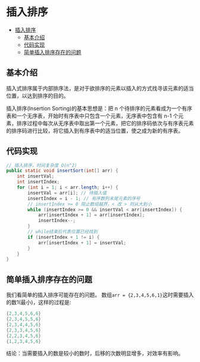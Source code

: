 # 插入排序

- [插入排序](#插入排序)
  - [基本介绍](#基本介绍)
  - [代码实现](#代码实现)
  - [简单插入排序存在的问题](#简单插入排序存在的问题)

## 基本介绍

插入式排序属于内部排序法，是对于欲排序的元素以插入的方式找寻该元素的适当位置，以达到排序的目的。

插入排序(Insertion Sorting)的基本思想是：把 n 个待排序的元素看成为一个有序表和一个无序表，开始时有序表中只包含一个元素，无序表中包含有 n-1 个元素，排序过程中每次从无序表中取出第一个元素，把它的排序码依次与有序表元素的排序码进行比较，将它插入到有序表中的适当位置，使之成为新的有序表。

## 代码实现

```java
// 插入排序，时间复杂度 O(n^2)
public static void insertSort(int[] arr) {
    int insertVal;
    int insertIndex;
    for (int i = 1; i < arr.length; i++) {
        insertVal = arr[i]; // 待插入值
        insertIndex = i - 1; // 有序数列末尾元素的序号
        // insertIndex >= 0 阻止数组越界，< 改 > 则从大到小
        while (insertIndex >= 0 && insertVal < arr[insertIndex]) {
            arr[insertIndex + 1] = arr[insertIndex];
            insertIndex--;
        }
        // while结束后代表位置已经找到
        if (insertIndex + 1 != i) {
            arr[insertIndex + 1] = insertVal;
        }
    }
}
```
## 简单插入排序存在的问题

我们看简单的插入排序可能存在的问题。
数组`arr = {2,3,4,5,6,1}`这时需要插入的数1(最小)，这样的过程是:
```java
{2,3,4,5,6,6}
{2,3,4,5,5,6}
{2,3,4,4,5,6}
{2,3,3,4,5,6}
{2,2,3,4,5,6}
{1,2,3,4,5,6}
```
结论：当需要插入的数是较小的数时，后移的次数明显增多，对效率有影响。
